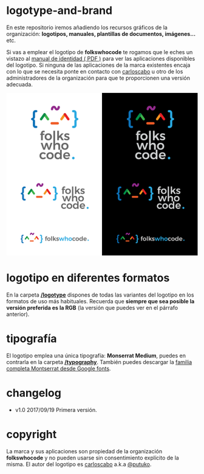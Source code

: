 # logotype-and-brand

En este repositorio iremos añadiendo los recursos gráficos de la organización: **logotipos, manuales, plantillas de documentos, imágenes...** etc.

Si vas a emplear el logotipo de **folkswhocode** te rogamos que le eches un vistazo al <a href="https://github.com/folkswhocode/logotype-and-brand/blob/master/corporate-identity-manual/fwc-manual-identidad-grafica.pdf" target="_blank">manual de identidad ( PDF )</a> para ver las aplicaciones disponibles del logotipo. Si ninguna de las aplicaciones de la marca existentes encaja con lo que se necesita ponte en contacto con [carloscabo](https://github.com/carloscabo) u otro de los administradores de la organización para que te proporcionen una versión adecuada.

![Logotipo](https://raw.githubusercontent.com/folkswhocode/logotype-and-brand/master/logotype/FWC-ALL.png)

# logotipo en diferentes formatos

En la carpeta **[/logotype](https://github.com/folkswhocode/logotype-and-brand/tree/master/logotype)** dispones de todas las variantes del logotipo en los formatos de uso más habituales. Recuerda que **siempre que sea posible la versión preferida es la RGB** (la versión que puedes ver en el párrafo anterior).

# tipografía

El logotipo emplea una única tipografía: **Monserrat Medium**, puedes en contrarla en la carpeta **[/typography](https://github.com/folkswhocode/logotype-and-brand/tree/master/typography)**. También puedes descargar la [familia completa Montserrat desde Google fonts](https://fonts.google.com/specimen/Montserrat).

# changelog

- v1.0 2017/09/19 Primera versión.

# copyright

La marca y sus aplicaciones son propiedad de la organización **folkswhocode** y no pueden usarse sin consentimiento explícito de la misma. El autor del logotipo es [carloscabo](https://github.com/carloscabo) a.k.a [@putuko](https://twitter.com/@putuko).